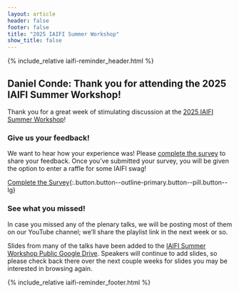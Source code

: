 ```yaml
---
layout: article
header: false
footer: false
title: "2025 IAIFI Summer Workshop"
show_title: false
--- 
```



{% include_relative iaifi-reminder_header.html %}

## Daniel Conde: Thank you for attending the 2025 IAIFI Summer Workshop!

Thank you for a great week of stimulating discussion at the [2025 IAIFI Summer Workshop](https://iaifi.org/summer-workshop)! 

### Give us your feedback!

We want to hear how your experience was! Please [complete the survey](https://forms.gle/NbV3aCuY2aSnmVYN6) to share your feedback. Once you’ve submitted your survey, you will be given the option to enter a raffle for some IAIFI swag!

[Complete the Survey](https://forms.gle/NbV3aCuY2aSnmVYN6){:.button.button--outline-primary.button--pill.button--lg}

### See what you missed!

In case you missed any of the plenary talks, we will be posting most of them on our YouTube channel; we’ll share the playlist link in the next week or so.

Slides from many of the talks have been added to the [IAIFI Summer Workshop Public Google Drive](https://drive.google.com/drive/folders/1lpw1hYCvnaUk00ta7sJMGpNVORR5Y8EC?usp=share_link). Speakers will continue to add slides, so please check back there over the next couple weeks for slides you may be interested in browsing again.

{% include_relative iaifi-reminder_footer.html %}
